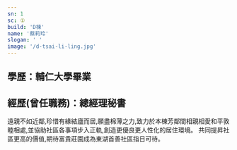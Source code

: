 ```yaml
---
sn: 1
sc: ①
build: 'D棟'
name: '蔡莉玲'
slogan: ' '
image: '/d-tsai-li-ling.jpg'
---
```

## 學歷：輔仁大學畢業
## 經歷(曾任職務)：總經理秘書
         
遠親不如近鄰,珍惜有緣結廬而居,願盡棉薄之力,致力於本棟芳鄰間相親相愛和平敦睦相處,並協助社區各事項步入正軌,創造更優良更人性化的居住環境。
共同提昇社區更高的價值,期待富貴莊園成為東湖首善社區指日可待。
